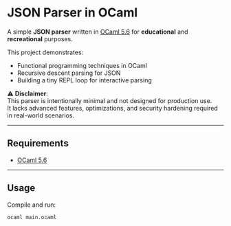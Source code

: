 # JSON Parser in OCaml

A simple **JSON parser** written in [OCaml 5.6](https://ocaml.org/) for **educational** and **recreational** purposes.  

This project demonstrates:

- Functional programming techniques in OCaml  
- Recursive descent parsing for JSON  
- Building a tiny REPL loop for interactive parsing  

⚠️ **Disclaimer**:  
This parser is intentionally minimal and not designed for production use.  
It lacks advanced features, optimizations, and security hardening required in real-world scenarios.  

---

## Requirements

- [OCaml 5.6](https://ocaml.org/install)  

---

## Usage

Compile and run:

```sh
ocaml main.ocaml
```
